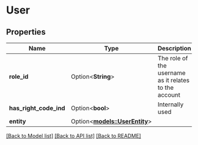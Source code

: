 # User

## Properties

Name | Type | Description | Notes
------------ | ------------- | ------------- | -------------
**role_id** | Option<**String**> | The role of the username as it relates to the account | [optional]
**has_right_code_ind** | Option<**bool**> | Internally used | [optional]
**entity** | Option<[**models::UserEntity**](user_entity.md)> |  | [optional]

[[Back to Model list]](../README.md#documentation-for-models) [[Back to API list]](../README.md#documentation-for-api-endpoints) [[Back to README]](../README.md)
